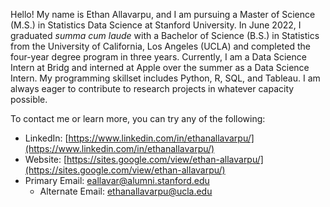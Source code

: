 Hello! My name is Ethan Allavarpu, and I am pursuing a Master of Science (M.S.) in Statistics Data Science at Stanford University. In June 2022, I graduated *summa cum laude* with a Bachelor of Science (B.S.) in Statistics from the University of California, Los Angeles (UCLA) and completed the four-year degree program in three years. Currently, I am a Data Science Intern at Bridg and interned at Apple over the summer as a Data Science Intern. My programming skillset includes Python, R, SQL, and Tableau. I am always eager to contribute to research projects in whatever capacity possible.
 
To contact me or learn more, you can try any of the following:

- LinkedIn: [https://www.linkedin.com/in/ethanallavarpu/](https://www.linkedin.com/in/ethanallavarpu/)
- Website: [https://sites.google.com/view/ethan-allavarpu/](https://sites.google.com/view/ethan-allavarpu/)
- Primary Email: eallavar@alumni.stanford.edu
  - Alternate Email: ethanallavarpu@ucla.edu
